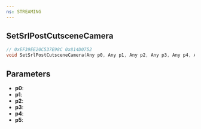 ```yaml
---
ns: STREAMING
---
```

## SetSrlPostCutsceneCamera

```c
// 0xEF39EE20C537E98C 0x814D0752
void SetSrlPostCutsceneCamera(Any p0, Any p1, Any p2, Any p3, Any p4, Any p5);
```


## Parameters
* **p0**: 
* **p1**: 
* **p2**: 
* **p3**: 
* **p4**: 
* **p5**: 

